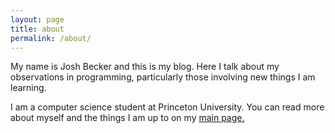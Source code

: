 ```yaml
---
layout: page
title: about
permalink: /about/
---
```


My name is Josh Becker and this is my blog.
Here I talk about my observations in programming, particularly those involving new things I am learning.

I am a computer science student at Princeton University.
You can read more about myself and the things I am up to on my [main page.](http://becker.codes)
